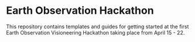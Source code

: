# Earth Observation Hackathon

This repository contains templates and guides for getting started at the first Earth Observation Visioneering Hackathon taking place from April 15 - 22.
